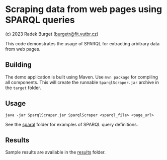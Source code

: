 Scraping data from web pages using SPARQL queries
=================================================

(c) 2023 Radek Burget (burgetr@fit.vutbr.cz)

This code demonstrates the usage of SPARQL for extracting arbitrary data from web pages.

## Building

The demo application is built using Maven. Use `mvn package` for compiling all components. This will create the runnable `SparqlScraper.jar` archive in the `target` folder.

## Usage

```
java -jar SparqlScraper.jar SparqlScraper <sparql_file> <page_url>
```

See the [sparql](https://github.com/FitLayout/sparql-web-scraping/tree/main/sparql) folder for examples of SPARQL query definitions.

## Results

Sample results are available in the [results](https://github.com/FitLayout/sparql-web-scraping/tree/main/results) folder.
